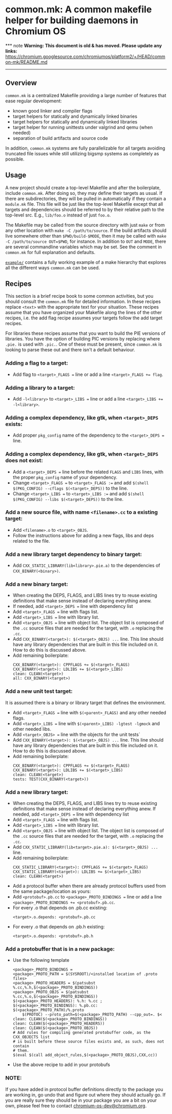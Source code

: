 # common.mk: A common makefile helper for building daemons in Chromium OS

*** note
**Warning: This document is old & has moved.  Please update any links:**<br>
https://chromium.googlesource.com/chromiumos/platform2/+/HEAD/common-mk/README.md
***

## Overview

`common.mk` is a centralized Makefile providing a large number of features that
ease regular development:

- known good linker and compiler flags
- target helpers for statically and dynamically linked binaries
- target helpers for statically and dynamically linked libraries
- target helper for running unittests under valgrind and qemu (when needed)
- separation of build artifacts and source code

In addition, `common.mk` systems are fully parallelizable for all targets
avoiding truncated file issues while still utilizing bigsmp systems as
completely as possible.

## Usage

A new project should create a top-level Makefile and after the boilerplate,
include `common.mk`.  After doing so, they may define their targets as usual.
If there are subdirectories, they will be pulled in automatically if they
contain a `module.mk` file.  This file will be just like the top-level Makefile
except that all targets and dependencies should be referred to by their
relative path to the top-level src. E.g., `lib/foo.o` instead of just `foo.o`.

The Makefile may be called from the source directory with just `make` or from
any other location with `make -C /path/to/source`.  If the build artifacts
should live somewhere other than `$PWD/build-$MODE`, then it may be called with
`make -C /path/to/source OUT=$PWD`, for instance.  In addition to `OUT` and
`MODE`, there are several commandline variables which may be set. See the
comment in `common.mk` for full explanation and defaults.

[`example/`](example/) contains a fully working example of a make hierarchy
that explores all the different ways `common.mk` can be used.

## Recipes

This section is a brief recipe book to some common activities, but you should
consult the `common.mk` file for detailed information. In these recipes replace
`<text>` with the appropriate text for your situation. These recipes assume
that you have organized your Makefile along the lines of the other recipes,
i.e. the add flag recipe assumes your targets follow the add target recipes.

For libraries these recipes assume that you want to build the PIE versions of
libraries. You have the option of building PIC versions by replacing where
`.pie.` is used with `.pic.`. One of these must be present, since `common.mk`
is looking to parse these out and there isn't a default behaviour.

### Adding a flag to a target:

- Add flag to `<target>_FLAGS =` line or add a line `<target>_FLAGS += flag`.

### Adding a library to a target:

- Add `-l<library>` to `<target>_LIBS =` line or add a line
  `<target>_LIBS += -l<library>`.

### Adding a complex dependency, like gtk, when `<target>_DEPS` exists:

- Add proper `pkg_config` name of the dependency to the `<target>_DEPS =` line.

### Adding a complex dependency, like gtk, when `<target>_DEPS` does not exist:

- Add a `<target>_DEPS =` line before the related `FLAGS` and `LIBS` lines,
  with the proper `pkg_config` name of your dependency.
- Change `<target>_FLAGS =` to `<target>_FLAGS :=` and add
  `$(shell $(PKG_CONFIG) --cflags $(<target>_DEPS))` to the line.
- Change `<target>_LIBS =` to `<target>_LIBS :=` and add
  `$(shell $(PKG_CONFIG) --libs $(<target>_DEPS))` to the line.

### Add a new source file, with name `<filename>.cc` to a existing target:
- Add `<filename>.o` to `<target>_OBJS`.
- Follow the instructions above for adding a new flags, libs and deps
  related to the file.

### Add a new library target dependency to binary target:
- Add `CXX_STATIC_LIBRARY(lib<library>.pie.a)` to the dependencies of
  `CXX_BINARY(<binary>)`.

### Add a new binary target:
- When creating the DEPS, FLAGS, and LIBS lines try to reuse existing
  definitions that make sense instead of declaring everything anew.
- If needed, add `<target>_DEPS =` line with dependency list
- Add `<target>_FLAGS =` line with flags list.
- Add `<target>_LIBS =` line with library list.
- Add `<target>_OBJS =` line with object list. The object list is composed of
  the `.cc` source files that are needed for the target, with `.o` replacing
  the `.cc`.
- Add `CXX_BINARY(<target>): $(<target>_OBJS) ...` line. This line should have
  any library dependencies that are built in this file included on it. How to
  do this is discussed above.
- Add remaining boilerplate:
  ```
  CXX_BINARY(<target>): CPPFLAGS += $(<target>_FLAGS)
  CXX_BINARY(<target>): LDLIBS += $(<target>_LIBS)
  clean: CLEAN(<target>)
  all: CXX_BINARY(<target>)
  ```

### Add a new unit test target:
It is assumed there is a <parent> binary or library target that defines the
environment.
- Add `<target>_FLAGS =` line with `$(<parent>_FLAGS)` and any other needed
  flags.
- Add `<target>_LIBS =` line with `$(<parent>_LIBS) -lgtest -lgmock` and other
  needed libs.
- Add `<target>_OBJS> =` line with the objects for the unit tests`
- Add `CXX_BINARY(<target>): $(<target>_OBJS) ...` line. This line should have
  any library dependencies that are built in this file included on it. How to
  do this is discussed above.
- Add remaining boilerplate:
  ```
  CXX_BINARY(<target>): CPPFLAGS += $(<target>_FLAGS)
  CXX_BINARY(<target>): LDLIBS += $(<target>_LIBS)
  clean: CLEAN(<target>)
  tests: TEST(CXX_BINARY(<target>))
  ```

### Add a new library target:
- When creating the DEPS, FLAGS, and LIBS lines try to reuse existing
  definitions that make sense instead of declaring everything anew.
  If needed, add `<target>_DEPS =` line with dependency list
- Add `<target>_FLAGS =` line with flags list.
- Add `<target>_LIBS =` line with library list.
- Add `<target>_OBJS =` line with object list. The object list is composed of
  the `.cc` source files that are needed for the target, with `.o` replacing
  the `.cc`.
- Add `CXX_STATIC_LIBRARY(lib<target>.pie.a): $(<target>_OBJS) ...` line.
- Add remaining boilerplate:
  ```
  CXX_STATIC_LIBRARY(<target>): CPPFLAGS += $(<target>_FLAGS)
  CXX_STATIC_LIBRARY(<target>): LDLIBS += $(<target>_LIBS)
  clean: CLEAN(<target>)
  ```
- Add a protocol buffer when there are already protocol buffers used from the
  same package/location as yours:
- Add `<protobuf>.pb.cc` to `<package>_PROTO_BINDINGS =` line or add a line
  `<package>_PROTO_BINDINGS += <protobuf>.pb.cc`.
- For every .o that depends on <protobuf>.pb.cc existing:
  ```
  <target>.o.depends: <protobuf>.pb.cc
  ```
- For every .o that depends on <protobuf>.pb.h existing:
  ```
  <target>.o.depends: <protobuf>.pb.h
  ```

### Add a protobuffer that is in a new package:
- Use the following template
  ```
  <package>_PROTO_BINDINGS =
  <package>_PROTO_PATH = $(SYSROOT)/<installed location of .proto files>
  <package>_PROTO_HEADERS = $(patsubst %.cc,%.h,$(<package>_PROTO_BINDINGS))
  <package>_PROTO_OBJS = $(patsubst %.cc,%.o,$(<package>_PROTO_BINDINGS))
  $(<package>_PROTO_HEADERS): %.h: %.cc ;
  $(<package>_PROTO_BINDINGS): %.pb.cc: $(<package>_PROTO_PATH)/%.proto
      $(PROTOC) --proto_path=$(<package>_PROTO_PATH) --cpp_out=. $<
  clean: CLEAN($(<package>_PROTO_BINDINGS))
  clean: CLEAN($(<package>_PROTO_HEADERS))
  clean: CLEAN($(<package>_PROTO_OBJS))
  # Add rules for compiling generated protobuffer code, as the CXX_OBJECTS list
  # is built before these source files exists and, as such, does not contain
  # them.
  $(eval $(call add_object_rules,$(<package>_PROTO_OBJS),CXX,cc))
  ```
- Use the above recipe to add in your protobufs

### NOTE:
If you have added in protocol buffer definitions directly to the package you
are working in, go undo that and figure out where they should actually go. If
you are really sure they should be in your package you are a bit on your own,
please feel free to contact chromium-os-dev@chromium.org.
